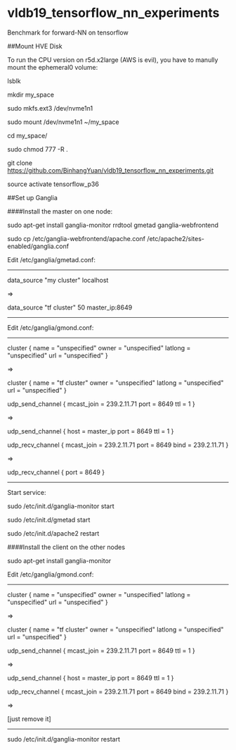 # vldb19_tensorflow_nn_experiments

Benchmark for forward-NN on tensorflow

##Mount HVE Disk

To run the CPU version on r5d.x2large (AWS is evil), you have to manully mount the ephemeral0 volume:

lsblk

mkdir my_space

sudo mkfs.ext3 /dev/nvme1n1

sudo mount /dev/nvme1n1 ~/my_space

cd my_space/

sudo chmod 777 -R .

git clone https://github.com/BinhangYuan/vldb19_tensorflow_nn_experiments.git

source activate tensorflow_p36

##Set up Ganglia

####Install the master on one node:

sudo apt-get install ganglia-monitor rrdtool gmetad ganglia-webfrontend

sudo cp /etc/ganglia-webfrontend/apache.conf /etc/apache2/sites-enabled/ganglia.conf

Edit /etc/ganglia/gmetad.conf:

---
data_source "my cluster" localhost 

=> 

data_source "tf cluster" 50 master_ip:8649

---

Edit /etc/ganglia/gmond.conf:

---
cluster {
    name = "unspecified"
    owner = "unspecified"
    latlong = "unspecified"
    url = "unspecified"
}

=>

cluster {
    name = "tf cluster"
    owner = "unspecified"
    latlong = "unspecified"
    url = "unspecified"
}


udp_send_channel {
    mcast_join = 239.2.11.71
    port = 8649
    ttl = 1
}

=>

udp_send_channel {
    host = master_ip
    port = 8649
    ttl = 1
}

udp_recv_channel {
    mcast_join = 239.2.11.71
    port = 8649
    bind = 239.2.11.71
}

=>

udp_recv_channel {
    port = 8649
}

---
Start service:

sudo /etc/init.d/ganglia-monitor start

sudo /etc/init.d/gmetad start

sudo /etc/init.d/apache2 restart

####Install the client on the other nodes

sudo apt-get install ganglia-monitor

Edit /etc/ganglia/gmond.conf:

---
cluster {
    name = "unspecified"
    owner = "unspecified"
    latlong = "unspecified"
    url = "unspecified"
}

=>

cluster {
    name = "tf cluster"
    owner = "unspecified"
    latlong = "unspecified"
    url = "unspecified"
}


udp_send_channel {
    mcast_join = 239.2.11.71
    port = 8649
    ttl = 1
}

=>

udp_send_channel {
    host = master_ip
    port = 8649
    ttl = 1
}

udp_recv_channel {
    mcast_join = 239.2.11.71
    port = 8649
    bind = 239.2.11.71
}

=>

[just remove it]

---

sudo /etc/init.d/ganglia-monitor restart